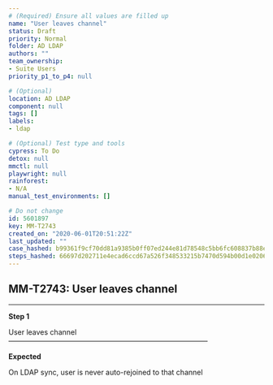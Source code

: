 ```yaml
---
# (Required) Ensure all values are filled up
name: "User leaves channel"
status: Draft
priority: Normal
folder: AD LDAP
authors: ""
team_ownership: 
- Suite Users
priority_p1_to_p4: null

# (Optional)
location: AD LDAP
component: null
tags: []
labels: 
- ldap

# (Optional) Test type and tools
cypress: To Do
detox: null
mmctl: null
playwright: null
rainforest: 
- N/A
manual_test_environments: []

# Do not change
id: 5601897
key: MM-T2743
created_on: "2020-06-01T20:51:22Z"
last_updated: ""
case_hashed: b99361f9cf70dd81a9385b0ff07ed244e81d78548c5bb6fc608837b88e20cf5e7dd21cc94a865eb106c6d08c3b5d89eb
steps_hashed: 66697d202711e4ecad6ccd67a526f348533215b7470d594b00d1e0206cabe46862a16a24031e2c5e8b0f15e6fff936c2
---
```


<!-- (Auto-generated) Based on frontmatter's "key" and "name" -->

## MM-T2743: User leaves channel

---

**Step 1**

User leaves channel\
————————————————————————————

**Expected**

On LDAP sync, user is never auto-rejoined to that channel
